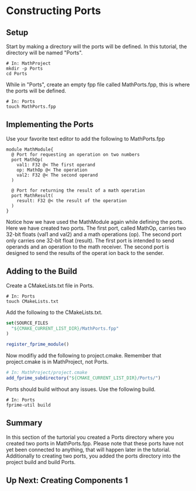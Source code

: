 # Constructing Ports 

## Setup 

Start by making a directory will the ports will be defined. In this tutorial, the directory will be named "Ports". 

```shell 
# In: MathProject
mkdir -p Ports 
cd Ports
```

While in "Ports", create an empty fpp file called MathPorts.fpp, this is where the ports will be defined.

```shell 
# In: Ports
touch MathPorts.fpp
```

## Implementing the Ports

Use your favorite text editor to add the following to MathPorts.fpp 

```
module MathModule{ 
  @ Port for requesting an operation on two numbers
  port MathOp(
    val1: F32 @< The first operand
    op: MathOp @< The operation
    val2: F32 @< The second operand
  )

  @ Port for returning the result of a math operation
  port MathResult(
    result: F32 @< the result of the operation
  )
}
```
Notice how we have used the MathModule again while defining the ports. Here we have created two ports. The first port, called MathOp, carries two 32-bit floats (val1 and val2) and a math operations (op). The second port only carries one 32-bit float (result). The first port is intended to send operands and an operation to the math receiver. The second port is designed to send the results of the operat ion back to the sender. 

## Adding to the Build 

Create a CMakeLists.txt file in Ports. 

```shell 
# In: Ports
touch CMakeLists.txt
```

Add the following to the CMakeLists.txt. 

```cmake
set(SOURCE_FILES
  "${CMAKE_CURRENT_LIST_DIR}/MathPorts.fpp"
)

register_fprime_module()
```

Now modifiy add the following to project.cmake. Remember that project.cmake is in MathProject, not Ports. 

```cmake 
# In: MathProject/project.cmake
add_fprime_subdirectory("${CMAKE_CURRENT_LIST_DIR}/Ports/")
```

Ports should build without any issues. Use the following build.

```shell
# In: Ports
fprime-util build
```

## Summary 

In this section of the turtorial you created a Ports directory where you created two ports in MathPorts.fpp. Please note that these ports have not yet been connected to anything, that will happen later in the tutorial. Additionally to creating two ports, you added the ports directory into the project build and build Ports. 

## Up Next: Creating Components 1